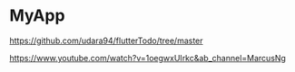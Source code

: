 # MyApp
https://github.com/udara94/flutterTodo/tree/master

https://www.youtube.com/watch?v=1oegwxUIrkc&ab_channel=MarcusNg